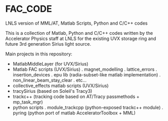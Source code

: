 FAC_CODE
========

LNLS version of MML/AT, Matlab Scripts, Python and C/C++ codes

This is a collection of Matlab, Python and C/C++ codes written by the Accelerator Physics staff at LNLS for
the existing UVX storage ring and future 3rd generation Sirius light source.

Main projects in this repository:

- MatlabMiddleLayer (for UVX/Sirius)
- Matlab FAC scripts (UVX/Sirius)
    . magnet_modelling
    . lattice_errors
    . insertion_devices
    . epu lib (radia-subset-like matlab implementation)
    . non_linear_beam_stay_clear
    . etc...
- collective_effects matlab scripts (UVX/Sirius)
- tracySirius (based on Soleil's Tracy3)
- trackc++ (tracking code based on AT/Tracy passmethods + mp_task_mgr)
- python scripts
    . module_trackcpp (python-exposed trackc++ module)
    . pyring (python port of matlab AcceleratorToolbox + MML)



